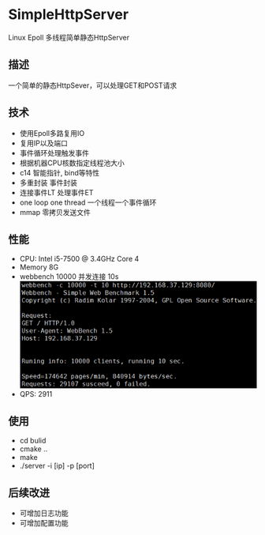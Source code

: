 # SimpleHttpServer

Linux Epoll 多线程简单静态HttpServer

## 描述
一个简单的静态HttpSever，可以处理GET和POST请求

## 技术
- 使用Epoll多路复用IO
- 复用IP以及端口
- 事件循环处理触发事件
- 根据机器CPU核数指定线程池大小
- c14 智能指针, bind等特性
- 多重封装 事件封装
- 连接事件LT 处理事件ET
- one loop one thread 一个线程一个事件循环
- mmap 零拷贝发送文件

## 性能
- CPU: Intel i5-7500 @ 3.4GHz Core 4
- Memory 8G
- webbench 10000 并发连接 10s  
![图片](https://raw.githubusercontent.com/cruegull/SimpleHttpServer/main/doc/webbench.png)
- QPS: 2911

## 使用
- cd bulid
- cmake ..
- make
- ./server -i [ip] -p [port]

## 后续改进
- 可增加日志功能
- 可增加配置功能
